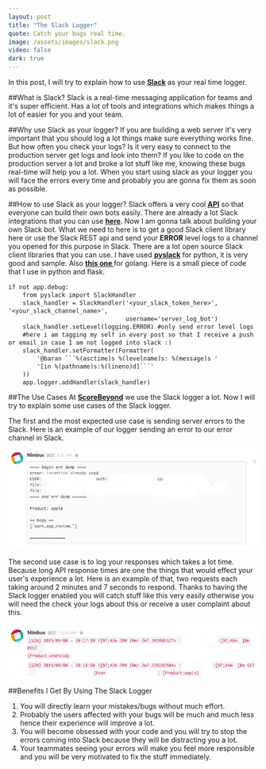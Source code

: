 ```yaml
---
layout: post
title: "The Slack Logger"
quote: Catch your bugs real time.
image: /assets/images/slack.png
video: false
dark: true
---
```

In this post, I will try to explain how to use <a href="https://slack.com/" target="_blank"><b>Slack</b></a> as your real time logger.

##What is Slack?
Slack is a real-time messaging application for teams and it's super efficient. Has a lot of tools and integrations which makes things a lot of easier for you and your team.

##Why use Slack as your logger?
If you are building a web server it's very important that you should log a lot things make sure everything works fine. But how often you check your logs? Is it very easy to connect to the production server get logs and look into them? If you like to code on the production server a lot and broke a lot stuff like me, knowing these bugs real-time will help you a lot. When you start using slack as your logger you will face the errors every time and probably you are gonna fix them as soon as possible.

##How to use Slack as your logger?
Slack offers a very cool <a href="https://api.slack.com/" target="blank"><b>API</b></a> so that everyone can build their own bots easily. There are already a lot Slack integrations that you can use <a href="https://slack.com/integrations" target="_blank"><b>here</b></a>. Now I am gonna talk about building your own Slack bot. What we need to here is to get a good Slack client library here or use the Slack REST api and send your <b>ERROR</b> level logs to a channel you opened for this purpose in Slack. There are a lot open source Slack client libraries that you can use. I have used <a href="https://github.com/loisaidasam/pyslack" target="_blank"><b>pyslack</b></a> for python, it is very good and sample. Also <a href="https://github.com/nlopes/slack"><b>this one </b></a> for golang. Here is a small piece of code that I use in python and flask.

```
if not app.debug:
    from pyslack import SlackHandler
    slack_handler = SlackHandler('<your_slack_token_here>', '<your_slack_channel_name>',
                                 username='server_log_bot')
    slack_handler.setLevel(logging.ERROR) #only send error level logs
    #here i am tagging my self in every post so that I receive a push or email in case I am not logged into slack :)
    slack_handler.setFormatter(Formatter(
        '@baran ```%(asctime)s %(levelname)s: %(message)s '
        '[in %(pathname)s:%(lineno)d]```'
    ))
    app.logger.addHandler(slack_handler)
```

##The Use Cases
At <a href="http://www.scorebeyond.com" target="_blank"><b>ScoreBeyond</b></a> we use the Slack logger a lot. Now I will try to explain some use cases of the Slack logger.

The first and the most expected use case is sending server errors to the Slack. Here is an example of our logger sending an error to our error channel in Slack.

![image](/assets/images/the-slack-logger/slack_logger_bot.png)

The second use case is to log your responses which takes a lot time. Because long API response times are one the things that would effect your user's experience a lot. Here is an example of that, two requests each taking around 2 minutes and 7 seconds to respond. Thanks to having the Slack logger enabled you will catch stuff like this very easily otherwise you will need the check your logs about this or receive a user complaint about this.

![image](/assets/images/the-slack-logger/slack_logger_long_response.png)

##Benefits I Get By Using The Slack Logger
1. You will directly learn your mistakes/bugs without much effort.
2. Probably the users affected with your bugs will be much and much less hence their experience will improve a lot.
3. You will become obsessed with your code and you will try to stop the errors coming into Slack because they will be distracting you a lot.
4. Your teammates seeing your errors will make you feel more responsible and you will be very motivated to fix the stuff immediately.
